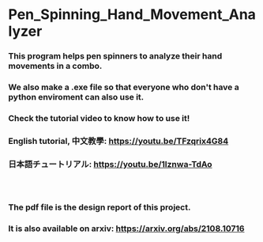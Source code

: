 # Pen_Spinning_Hand_Movement_Analyzer

### This program helps pen spinners to analyze their hand movements in a combo. <br>
### We also make a .exe file so that everyone who don't have a python enviroment can also use it. <br>
### Check the tutorial video to know how to use it! <br>
### English tutorial, 中文教學: https://youtu.be/TFzqrix4G84 <br>
### 日本語チュートリアル: https://youtu.be/1lznwa-TdAo <br>
### <br>
### The pdf file is the design report of this project.  <br>
### It is also available on arxiv: https://arxiv.org/abs/2108.10716  <br>
